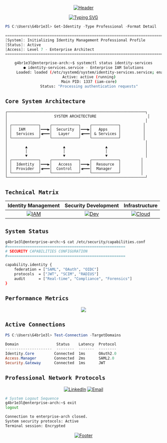 <div align="center">

[![Header](https://readme-typing-svg.herokuapp.com?font=JetBrains+Mono&size=40&duration=3000&pause=1000&color=FF0000&center=true&vCenter=true&repeat=false&width=500&height=70&lines=System+Initialize)](https://github.com/G4br1e3l)

[![Typing SVG](https://readme-typing-svg.herokuapp.com?font=JetBrains+Mono&duration=2000&pause=1000&color=8C8C8C&center=true&vCenter=true&multiline=true&repeat=true&width=435&height=60&lines=Identity+Architecture+Engineer;Enterprise+Solutions+Developer)](https://github.com/G4br1e3l)

</div>

```powershell
PS C:\Users\G4br1e3l> Get-Identity -Type Professional -Format Detail

=================================================================================
[System]: Initializing Identity Management Professional Profile
[Status]: Active
[Access]: Level 7 - Enterprise Architect
=================================================================================
```

<div align="center">

```bash
g4br1e3l@enterprise-arch:~$ systemctl status identity-services
● identity-services.service - Enterprise IAM Solutions
     Loaded: loaded (/etc/systemd/system/identity-services.service; enabled)
     Active: active (running)
     Main PID: 1337 (iam-core)
     Status: "Processing authentication requests"
```

</div>

## `Core System Architecture`

```ascii
┌──────────────────────────────────────────────────────────────┐
│                     SYSTEM ARCHITECTURE                       │
│                                                              │
│ ┌────────────┐    ┌────────────┐    ┌────────────┐          │
│ │   IAM      │━━━▶│  Security  │━━━▶│   Apps     │          │
│ │  Services  │◀━━━│   Layer    │◀━━━│ & Services │          │
│ └────────────┘    └────────────┘    └────────────┘          │
│                                                              │
│        ▲                ▲                  ▲                 │
│        │                │                  │                 │
│        ▼                ▼                  ▼                 │
│ ┌────────────┐    ┌────────────┐    ┌────────────┐         │
│ │  Identity  │━━━▶│   Access   │━━━▶│  Resource  │         │
│ │  Provider  │◀━━━│  Control   │◀━━━│  Manager   │         │
│ └────────────┘    └────────────┘    └────────────┘         │
└──────────────────────────────────────────────────────────────┘
```

## `Technical Matrix`

<div align="center">

| Identity Management | Security Development | Infrastructure |
|:------------------:|:-------------------:|:--------------:|
| [![IAM](https://img.shields.io/badge/IAM-Architecture-FF0000?style=flat-square&logo=auth0&logoColor=white)](https://github.com/G4br1e3l) | [![Dev](https://img.shields.io/badge/Security-Development-8C8C8C?style=flat-square&logo=typescript&logoColor=white)](https://github.com/G4br1e3l) | [![Cloud](https://img.shields.io/badge/Cloud-Security-FF0000?style=flat-square&logo=amazonaws&logoColor=white)](https://github.com/G4br1e3l) |

</div>

## `System Status`

```bash
g4br1e3l@enterprise-arch:~$ cat /etc/security/capabilities.conf
#=====================================================
# SECURITY CAPABILITIES CONFIGURATION
#=====================================================

capability.identity {
    federation = ["SAML", "OAuth", "OIDC"]
    protocols  = ["JWT", "SCIM", "RADIUS"]
    audit      = ["Real-time", "Compliance", "Forensics"]
}
```

## `Performance Metrics`

<div align="center">
  <img src="https://github-readme-stats.vercel.app/api?username=G4br1e3l&show_icons=true&hide_title=true&hide_border=true&theme=dark&bg_color=000000&title_color=FF0000&icon_color=FF0000&text_color=8C8C8C"/>
</div>

## `Active Connections`

```powershell
PS C:\Users\G4br1e3l> Test-Connection -TargetDomains

Domain                 Status    Latency  Protocol
---------------------  --------  -------  --------
Identity.Core         Connected  1ms      OAuth2.0
Access.Manager        Connected  2ms      SAML2.0
Security.Gateway      Connected  1ms      JWT
```

## `Professional Network Protocols`

<div align="center">

[![LinkedIn](https://img.shields.io/badge/LinkedIn-Connect-8C8C8C?style=for-the-badge&logo=linkedin&logoColor=white)](https://linkedin.com/in/G4br1e3l)
[![Email](https://img.shields.io/badge/Email-Contact-FF0000?style=for-the-badge&logo=gmail&logoColor=white)](mailto:contact@example.com)

</div>

```bash
# System Logout Sequence
g4br1e3l@enterprise-arch:~$ exit
logout

Connection to enterprise-arch closed.
System security protocols: Active
Terminal session: Encrypted
```

<div align="center">

[![Footer](https://readme-typing-svg.herokuapp.com?font=JetBrains+Mono&size=12&duration=3000&pause=1000&color=8C8C8C&center=true&vCenter=true&repeat=false&width=435&lines=Secure+Connection+Terminated)](https://github.com/G4br1e3l)

</div>
